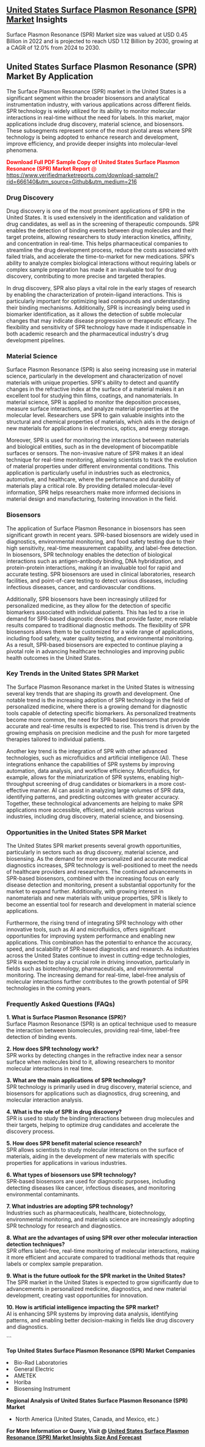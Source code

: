 <h2><a href="https://www.verifiedmarketreports.com/download-sample/?rid=666140&amp;utm_source=Github&amp;utm_medium=216" target="_blank">United States Surface Plasmon Resonance (SPR) Market</a> Insights</h2><p>Surface Plasmon Resonance (SPR) Market size was valued at USD 0.45 Billion in 2022 and is projected to reach USD 1.12 Billion by 2030, growing at a CAGR of 12.0% from 2024 to 2030.</p><p><h2>United States Surface Plasmon Resonance (SPR) Market By Application</h2><p>The Surface Plasmon Resonance (SPR) market in the United States is a significant segment within the broader biosensors and analytical instrumentation industry, with various applications across different fields. SPR technology is widely utilized for its ability to monitor molecular interactions in real-time without the need for labels. In this market, major applications include drug discovery, material science, and biosensors. These subsegments represent some of the most pivotal areas where SPR technology is being adopted to enhance research and development, improve efficiency, and provide deeper insights into molecular-level phenomena.</p><p><p><span class=""><span style="color: #ff0000;"><strong>Download Full PDF Sample Copy of United States Surface Plasmon Resonance (SPR) Market Report</strong> @ </span><a href="https://www.verifiedmarketreports.com/download-sample/?rid=666140&amp;utm_source=Github&amp;utm_medium=216" target="_blank">https://www.verifiedmarketreports.com/download-sample/?rid=666140&amp;utm_source=Github&amp;utm_medium=216</a></span></p></p><h3>Drug Discovery</h3><p>Drug discovery is one of the most prominent applications of SPR in the United States. It is used extensively in the identification and validation of drug candidates, as well as in the screening of therapeutic compounds. SPR enables the detection of binding events between drug molecules and their target proteins, allowing researchers to study interaction kinetics, affinity, and concentration in real-time. This helps pharmaceutical companies to streamline the drug development process, reduce the costs associated with failed trials, and accelerate the time-to-market for new medications. SPR's ability to analyze complex biological interactions without requiring labels or complex sample preparation has made it an invaluable tool for drug discovery, contributing to more precise and targeted therapies.</p><p>In drug discovery, SPR also plays a vital role in the early stages of research by enabling the characterization of protein-ligand interactions. This is particularly important for optimizing lead compounds and understanding their binding mechanisms. Additionally, SPR is increasingly being used in biomarker identification, as it allows the detection of subtle molecular changes that may indicate disease progression or therapeutic efficacy. The flexibility and sensitivity of SPR technology have made it indispensable in both academic research and the pharmaceutical industry's drug development pipelines.</p><h3>Material Science</h3><p>Surface Plasmon Resonance (SPR) is also seeing increasing use in material science, particularly in the development and characterization of novel materials with unique properties. SPR's ability to detect and quantify changes in the refractive index at the surface of a material makes it an excellent tool for studying thin films, coatings, and nanomaterials. In material science, SPR is applied to monitor the deposition processes, measure surface interactions, and analyze material properties at the molecular level. Researchers use SPR to gain valuable insights into the structural and chemical properties of materials, which aids in the design of new materials for applications in electronics, optics, and energy storage.</p><p>Moreover, SPR is used for monitoring the interactions between materials and biological entities, such as in the development of biocompatible surfaces or sensors. The non-invasive nature of SPR makes it an ideal technique for real-time monitoring, allowing scientists to track the evolution of material properties under different environmental conditions. This application is particularly useful in industries such as electronics, automotive, and healthcare, where the performance and durability of materials play a critical role. By providing detailed molecular-level information, SPR helps researchers make more informed decisions in material design and manufacturing, fostering innovation in the field.</p><h3>Biosensors</h3><p>The application of Surface Plasmon Resonance in biosensors has seen significant growth in recent years. SPR-based biosensors are widely used in diagnostics, environmental monitoring, and food safety testing due to their high sensitivity, real-time measurement capability, and label-free detection. In biosensors, SPR technology enables the detection of biological interactions such as antigen-antibody binding, DNA hybridization, and protein-protein interactions, making it an invaluable tool for rapid and accurate testing. SPR biosensors are used in clinical laboratories, research facilities, and point-of-care testing to detect various diseases, including infectious diseases, cancer, and cardiovascular conditions.</p><p>Additionally, SPR biosensors have been increasingly utilized for personalized medicine, as they allow for the detection of specific biomarkers associated with individual patients. This has led to a rise in demand for SPR-based diagnostic devices that provide faster, more reliable results compared to traditional diagnostic methods. The flexibility of SPR biosensors allows them to be customized for a wide range of applications, including food safety, water quality testing, and environmental monitoring. As a result, SPR-based biosensors are expected to continue playing a pivotal role in advancing healthcare technologies and improving public health outcomes in the United States.</p><h3>Key Trends in the United States SPR Market</h3><p>The Surface Plasmon Resonance market in the United States is witnessing several key trends that are shaping its growth and development. One notable trend is the increasing adoption of SPR technology in the field of personalized medicine, where there is a growing demand for diagnostic tools capable of detecting specific biomarkers. As personalized treatments become more common, the need for SPR-based biosensors that provide accurate and real-time results is expected to rise. This trend is driven by the growing emphasis on precision medicine and the push for more targeted therapies tailored to individual patients.</p><p>Another key trend is the integration of SPR with other advanced technologies, such as microfluidics and artificial intelligence (AI). These integrations enhance the capabilities of SPR systems by improving automation, data analysis, and workflow efficiency. Microfluidics, for example, allows for the miniaturization of SPR systems, enabling high-throughput screening of drug candidates or biomarkers in a more cost-effective manner. AI can assist in analyzing large volumes of SPR data, identifying patterns, and predicting outcomes with greater accuracy. Together, these technological advancements are helping to make SPR applications more accessible, efficient, and reliable across various industries, including drug discovery, material science, and biosensing.</p><h3>Opportunities in the United States SPR Market</h3><p>The United States SPR market presents several growth opportunities, particularly in sectors such as drug discovery, material science, and biosensing. As the demand for more personalized and accurate medical diagnostics increases, SPR technology is well-positioned to meet the needs of healthcare providers and researchers. The continued advancements in SPR-based biosensors, combined with the increasing focus on early disease detection and monitoring, present a substantial opportunity for the market to expand further. Additionally, with growing interest in nanomaterials and new materials with unique properties, SPR is likely to become an essential tool for research and development in material science applications.</p><p>Furthermore, the rising trend of integrating SPR technology with other innovative tools, such as AI and microfluidics, offers significant opportunities for improving system performance and enabling new applications. This combination has the potential to enhance the accuracy, speed, and scalability of SPR-based diagnostics and research. As industries across the United States continue to invest in cutting-edge technologies, SPR is expected to play a crucial role in driving innovation, particularly in fields such as biotechnology, pharmaceuticals, and environmental monitoring. The increasing demand for real-time, label-free analysis of molecular interactions further contributes to the growth potential of SPR technologies in the coming years.</p><h3>Frequently Asked Questions (FAQs)</h3><p><b>1. What is Surface Plasmon Resonance (SPR)?</b><br>Surface Plasmon Resonance (SPR) is an optical technique used to measure the interaction between biomolecules, providing real-time, label-free detection of binding events.</p><p><b>2. How does SPR technology work?</b><br>SPR works by detecting changes in the refractive index near a sensor surface when molecules bind to it, allowing researchers to monitor molecular interactions in real time.</p><p><b>3. What are the main applications of SPR technology?</b><br>SPR technology is primarily used in drug discovery, material science, and biosensors for applications such as diagnostics, drug screening, and molecular interaction analysis.</p><p><b>4. What is the role of SPR in drug discovery?</b><br>SPR is used to study the binding interactions between drug molecules and their targets, helping to optimize drug candidates and accelerate the discovery process.</p><p><b>5. How does SPR benefit material science research?</b><br>SPR allows scientists to study molecular interactions on the surface of materials, aiding in the development of new materials with specific properties for applications in various industries.</p><p><b>6. What types of biosensors use SPR technology?</b><br>SPR-based biosensors are used for diagnostic purposes, including detecting diseases like cancer, infectious diseases, and monitoring environmental contaminants.</p><p><b>7. What industries are adopting SPR technology?</b><br>Industries such as pharmaceuticals, healthcare, biotechnology, environmental monitoring, and materials science are increasingly adopting SPR technology for research and diagnostics.</p><p><b>8. What are the advantages of using SPR over other molecular interaction detection techniques?</b><br>SPR offers label-free, real-time monitoring of molecular interactions, making it more efficient and accurate compared to traditional methods that require labels or complex sample preparation.</p><p><b>9. What is the future outlook for the SPR market in the United States?</b><br>The SPR market in the United States is expected to grow significantly due to advancements in personalized medicine, diagnostics, and new material development, creating vast opportunities for innovation.</p><p><b>10. How is artificial intelligence impacting the SPR market?</b><br>AI is enhancing SPR systems by improving data analysis, identifying patterns, and enabling better decision-making in fields like drug discovery and diagnostics.</p>```</p><p><strong>Top United States Surface Plasmon Resonance (SPR) Market Companies</strong></p><div data-test-id=""><p><li>Bio-Rad Laboratories</li><li> General Electric</li><li> AMETEK</li><li> Horiba</li><li> Biosensing Instrument</li></p><div><strong>Regional Analysis of&nbsp;United States Surface Plasmon Resonance (SPR) Market</strong></div><ul><li dir="ltr"><p dir="ltr">North America&nbsp;(United States, Canada, and Mexico, etc.)</p></li></ul><p><strong>For More Information or Query, Visit @&nbsp;</strong><strong><a href="https://www.verifiedmarketreports.com/product/surface-plasmon-resonance-spr-market/?utm_source=Github&amp;utm_medium=216" target="_blank">United States Surface Plasmon Resonance (SPR) Market Insights Size And Forecast</a></strong></p></div>
